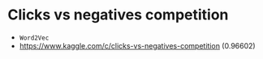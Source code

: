 # Clicks vs negatives competition
- `Word2Vec`
- https://www.kaggle.com/c/clicks-vs-negatives-competition (0.96602)